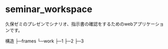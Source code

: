 # seminar_workspace
久保ゼミのプレゼンでシナリオ、指示書の確認をするためのwebアプリケーションです。

構造
├─frames
└─work
    ├─1
    ├─2
    ├─3